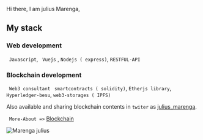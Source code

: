   Hi there, I am julius Marenga,
  
  ## My stack
  
  ### Web development
  ` Javascript`, ` Vuejs` ,
  `Nodejs ( express)`, `RESTFUL-API`
  ### Blockchain development
 ` Web3 consultant`	 ` smartcontracts ( solidity)`, `Etherjs library`, ` Hyperledger-besu`, `web3-storages ( IPFS)`
	
  Also  available and sharing blockchain contents in `twiter` as [julius_marenga](https://twitter.com/julius_marenga).
   
 
 ```  More-About => ``` [Blockchain](https://github.com/ABC-BOOKEE)
 
 
   
   
 ![Marenga julius](https://github-readme-stats.vercel.app/api?username=marenga14&show_icons=true)
 
 
